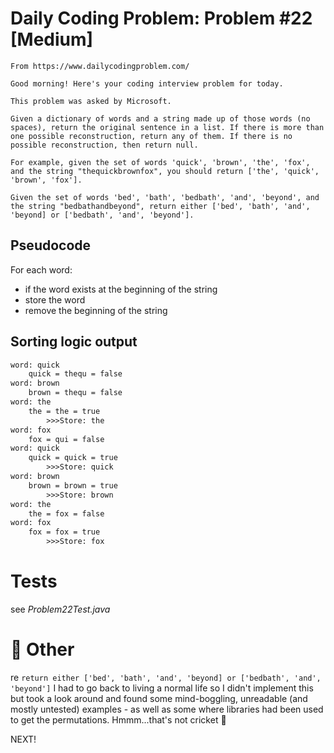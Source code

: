 # Daily Coding Problem: Problem #22 [Medium]

````
From https://www.dailycodingproblem.com/

Good morning! Here's your coding interview problem for today.

This problem was asked by Microsoft.

Given a dictionary of words and a string made up of those words (no spaces), return the original sentence in a list. If there is more than one possible reconstruction, return any of them. If there is no possible reconstruction, then return null.

For example, given the set of words 'quick', 'brown', 'the', 'fox', and the string "thequickbrownfox", you should return ['the', 'quick', 'brown', 'fox'].

Given the set of words 'bed', 'bath', 'bedbath', 'and', 'beyond', and the string "bedbathandbeyond", return either ['bed', 'bath', 'and', 'beyond] or ['bedbath', 'and', 'beyond'].

````

## Pseudocode

For each word:
- if the word exists at the beginning of the string
- store the word 
- remove the beginning of the string

## Sorting logic output

````dtd
word: quick
	quick = thequ = false
word: brown
	brown = thequ = false
word: the
	the = the = true
		>>>Store: the
word: fox
	fox = qui = false
word: quick
	quick = quick = true
		>>>Store: quick
word: brown
	brown = brown = true
		>>>Store: brown
word: the
	the = fox = false
word: fox
	fox = fox = true
		>>>Store: fox
````

# Tests

see *Problem22Test.java*

# 🏏 Other

re `return either ['bed', 'bath', 'and', 'beyond] or ['bedbath', 'and', 'beyond']` I had to go back to living a normal life so I didn't implement this but took a look around and found some mind-boggling, unreadable (and mostly untested) examples - as well as some where libraries had been used to get the permutations. Hmmm...that's not cricket 🏏

NEXT!